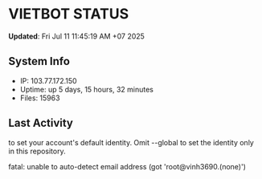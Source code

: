 # VIETBOT STATUS
**Updated**: Fri Jul 11 11:45:19 AM +07 2025

## System Info
- IP: 103.77.172.150
- Uptime: up 5 days, 15 hours, 32 minutes
- Files: 15963

## Last Activity

to set your account's default identity.
Omit --global to set the identity only in this repository.

fatal: unable to auto-detect email address (got 'root@vinh3690.(none)')
